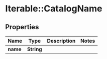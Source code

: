 # Iterable::CatalogName

## Properties
Name | Type | Description | Notes
------------ | ------------- | ------------- | -------------
**name** | **String** |  | 


